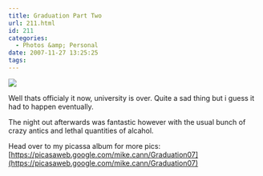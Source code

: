 ```yaml
---
title: Graduation Part Two
url: 211.html
id: 211
categories:
  - Photos &amp; Personal
date: 2007-11-27 13:25:25
tags:
---
```


[![](https://lh4.google.com/mike.cann/R0wLbcA26rI/AAAAAAAAEs0/RL9WXF7gGP4/s400/DSC02638.JPG)](https://picasaweb.google.com/mike.cann/Graduation07/photo#5137493840927058610)

Well thats officialy it now, university is over. Quite a sad thing but i guess it had to happen eventually.
<!-- more -->
The night out afterwards was fantastic however with the usual bunch of crazy antics and lethal quantities of alcahol.

Head over to my picassa album for more pics: [https://picasaweb.google.com/mike.cann/Graduation07](https://picasaweb.google.com/mike.cann/Graduation07)